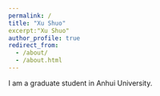 ```yaml
---
permalink: /
title: "Xu Shuo"
excerpt:"Xu Shuo"
author_profile: true
redirect_from: 
  - /about/
  - /about.html
---
```



I am a graduate student in Anhui University.

